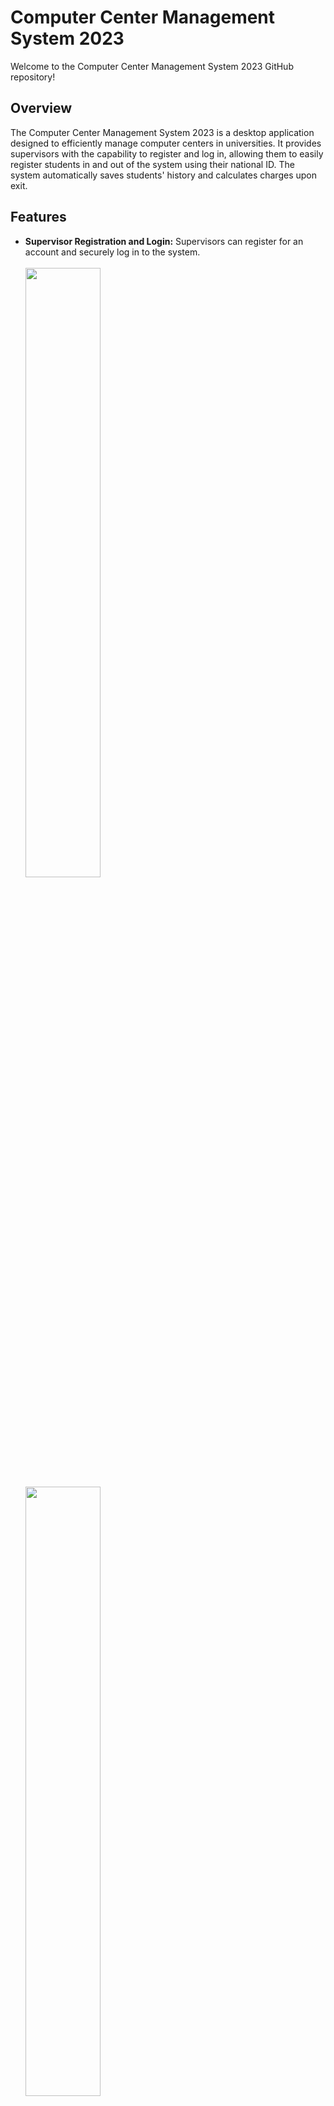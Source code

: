 # Computer Center Management System 2023

Welcome to the Computer Center Management System 2023 GitHub repository!

## Overview
The Computer Center Management System 2023 is a desktop application designed to efficiently manage computer centers in universities. It provides supervisors with the capability to register and log in, allowing them to easily register students in and out of the system using their national ID. The system automatically saves students' history and calculates charges upon exit.

## Features
- **Supervisor Registration and Login:** Supervisors can register for an account and securely log in to the system.<br/><br/>
  <image src= "https://github.com/cgmoreda/CCMS/blob/master/Screenshots/Screenshots/login.png" width ="50%" height = "50%" /> 
  <image src= "https://github.com/cgmoreda/CCMS/blob/master/Screenshots/Screenshots/Register%202%20.png" width ="50%" height = "50%" /> 
- **Student Registration:** Supervisors can register students into the system using their national ID.<br/><br/>
  <image src= "https://github.com/cgmoreda/CCMS/blob/master/Screenshots/Screenshots/New%20student.png" width ="50%" height = "50%" /> 
- **Student Check-In/Check-Out:** Supervisors can easily check students in and out of the computer center.<br/><br/>
  <image src= "https://github.com/cgmoreda/CCMS/blob/master/Screenshots/Screenshots/Dashboard%202.png" width ="50%" height = "50%" /> 
- **Automatic History Saving:** The system automatically saves students' history, facilitating tracking and management.<br/><br/>
  <image src= "https://github.com/cgmoreda/CCMS/blob/master/Screenshots/Screenshots/History%20.png" width ="50%" height = "50%" /> 
- **Print Features:** The system Calculates the number of papers printed for each student and adds it to the total charge.<br/><br/>
  <image src= "https://github.com/cgmoreda/CCMS/blob/master/Screenshots/Screenshots/Print%20.png" width ="50%" height = "50%" /> 
- **Charge Calculation:** Charges are automatically calculated based on students' usage upon exit.<br/><br/>
  <image src= "https://github.com/cgmoreda/CCMS/blob/master/Screenshots/Screenshots/Charge%20Calculation.png" width ="50%" height = "50%" />
- **Charge Configuration:** Administrators can customize hourly rates, paper prices, currency, and rounding options to tailor billing practices.<br/><br/>
  <image src= "https://github.com/cgmoreda/CCMS/blob/master/Screenshots/Screenshots/Configure%20.png" width ="50%" height = "50%" /> 
## Technologies Used
- **C#:** The primary programming language used for development.
- **.NET:** The framework utilized for building the desktop application.
- **Object-Oriented Programming (OOP):** Design paradigm used to structure the application.
- **SQL Server:** Database management system used for storing and managing data on server-side.
- **SQL lite:** Database management system used for storing and managing data on client-side.

## Setup Instructions
1. Clone the repository to your local machine.
   ```
   git clone https://github.com/cgmoreda/CCMS.git
   ``` 
2. Open the solution file in Visual Studio.
3. Configure the SQL Server connection string in the application's configuration file.
4. Run the application.

## Contributors
- [Mohamed Reda](https://github.com/cgmoreda)
- [Mohamed Ramadan](https://github.com/Elaraby218)
- [Sherif Ashraf](https://github.com/ELglaly)
- [Omar Abdulrahman](https://github.com/Omar7001-B)
- [Mohamed Khaled](https://github.com/m10090)
- Mohamed Khalifa

## Additional Information
For any questions, issues, or suggestions, please feel free to [open an issue](https://github.com/cgmoreda/CCMS/issues) on GitHub.

Thank you for using Computer Center Management System 2023!
--------------------------------------------------------------

this readme file was writtn by [Mohamed Reda](https://github.com/cgmoreda)
